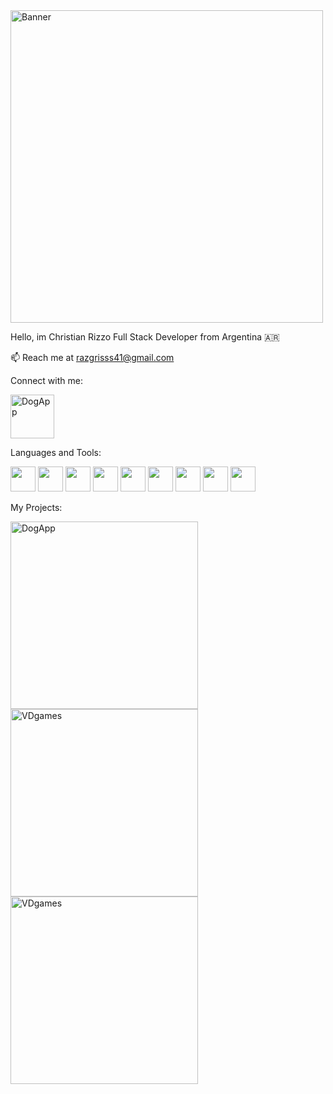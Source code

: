 
<img alt="Banner" width="500px" src="https://hello-developers.com/wp-content/uploads/2018/10/facebook-og.jpg" />

Hello, im Christian Rizzo
Full Stack Developer from Argentina :argentina:

📫 Reach me at razgrisss41@gmail.com

Connect with me:

[<img alt="DogApp" width="70px" src="https://cdn-icons-png.flaticon.com/512/174/174857.png" />](https://www.linkedin.com/in/christian-javier-rizzo-1253b0177/)

Languages and Tools:


<img src="https://4.bp.blogspot.com/-_YSVTe2ekBU/XKMntJDH0ZI/AAAAAAAAXNk/3d48i_XShWwvoMNj0YJWp2J4_Woh9dzGgCLcBGAs/s1600/reactjs%2Btutorial.png" width=40px height=40px> <img src="https://upload.wikimedia.org/wikipedia/commons/4/49/Redux.png" width=40px height=40px> <img src="https://cdn-icons-png.flaticon.com/512/5968/5968292.png" width=40px height=40px> <img src="https://cdn.icon-icons.com/icons2/2389/PNG/512/git_logo_icon_145254.png" width=40px height=40px> <img src="https://cdn-icons-png.flaticon.com/512/919/919825.png" width=40px height=40px> <img src="https://user-images.githubusercontent.com/24623425/36042969-f87531d4-0d8a-11e8-9dee-e87ab8c6a9e3.png" width=40px height=40px> <img src="https://pics.freeicons.io/uploads/icons/png/17839680241551942828-512.png" width=40px height=40px> <img src="https://upload.wikimedia.org/wikipedia/commons/6/64/Expressjs.png" width=40px height=40px> <img src="https://cdn-icons-png.flaticon.com/512/919/919827.png" width=40px height=40px> 
 
 
 
My Projects:
 
 
[<img alt="DogApp" width="300px" src="https://user-images.githubusercontent.com/104910559/197883323-603e61d8-03f1-4069-a020-b2c5e7d16323.png" />](https://github.com/Razgrizsx/PI-Dogs-main) [<img alt="VDgames" width="300px" src="https://user-images.githubusercontent.com/104910559/197884758-ac9810af-33a1-42b3-afba-e3ba39fe14cb.png" />](https://github.com/madrizjosea/videogames-ecommerce) [<img alt="VDgames" width="300px" src="https://user-images.githubusercontent.com/104910559/237498179-00ec7b84-840a-424e-b131-0568fb13bc48.PNG" />](https://github.com/Razgrizsx/Fitness_App.git)





